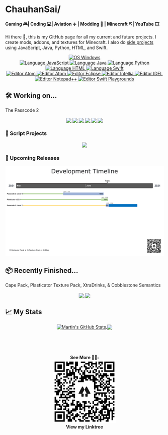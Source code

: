 # ChauhanSai/
#### Gaming 🎮| Coding 💻| Aviation ✈️ | Modding 🧩 | Minecraft ⛏| YouTube 🎞
Hi there 👋, this is my GitHub page for all my current and future projects. 
I create mods, addons, and textures for Minecraft. I also do [side projects](https://github.com/ChauhanSai/Script-Projects) using JavaScript, Java, Python, HTML, and Swift. 

<p align="center">
  
<a href="https://www.microsoft.com/en-us/windows/get-windows-10/">
<img src="https://img.shields.io/badge/OS-Windows-informational?style=flat&logo=windows&logoColor=ffffff&color=111111" alt="OS Windows">
</a>
 <br>
<a href="https://www.oracle.com/java/technologies/javase-downloads.html">
<img src="https://img.shields.io/badge/Language-JavaScript-informational?style=flat&logo=javascript&logoColor=white&color=111111" alt="Language JavaScript">
</a>
  
<a href="https://www.oracle.com/java/technologies/javase-downloads.html">
<img src="https://img.shields.io/badge/Language-Java-informational?style=flat&logo=java&logoColor=white&color=111111" alt="Language Java">
</a>
  
<a href="https://www.python.org/">
<img src="https://img.shields.io/badge/Language-Python-informational?style=flat&logo=python&logoColor=white&color=111111" alt="Language Python">
</a>
  
<a href="https://www.python.org/">
<img src="https://img.shields.io/badge/Language-HTML-informational?style=flat&logo=html5&logoColor=white&color=111111" alt="Language HTML">
</a>
  
<a href="https://www.python.org/">
<img src="https://img.shields.io/badge/Language-Swift-informational?style=flat&logo=swift&logoColor=white&color=111111" alt="Language Swift">
</a>
 <br>
<a href="https://atom.io/">
<img src="https://img.shields.io/badge/Editor-Atom-informational?style=flat&logo=atom&logoColor=white&color=111111" alt="Editor Atom">
</a>
 
<a href="http://jsfiddle.net/">
<img src="https://img.shields.io/badge/Editor-JSFiddle-informational?style=flat&logo=jsfiddle&logoColor=white&color=111111" alt="Editor Atom">
</a>
  
<a href="https://www.eclipse.org/downloads/packages/release/2020-03/r">
<img src="https://img.shields.io/badge/Editor-Eclipse-informational?style=flat&logo=eclipse-ide&logoColor=white&color=111111" alt="Editor Eclipse">
</a>

<a href="https://www.jetbrains.com/idea/download/">
<img src="https://img.shields.io/badge/Editor-IntelliJ-informational?style=flat&logo=intellij-idea&logoColor=white&color=111111" alt="Editor IntelliJ">
</a>
  
<a href="https://www.python.org/downloads/">
<img src="https://img.shields.io/badge/Editor-IDEL-informational?style=flat&logo=python&logoColor=white&color=111111" alt="Editor IDEL">
</a>
  
<a href="https://notepad-plus-plus.org/downloads/">
<img src="https://img.shields.io/badge/Editor-Notepad++-informational?style=flat&logo=notepadplusplus&logoColor=white&color=111111" alt="Editor Notepad++">
</a>
  
<a href="https://apps.apple.com/us/app/swift-playgrounds/id908519492">
<img src="https://img.shields.io/badge/Editor-Swift Playgrounds-informational?style=flat&logo=swift&logoColor=white&color=111111" alt="Editor Swift Playgrounds">
</a>
  
</p>

## 🛠️ Working on...
The Passcode 2

<p align="center">

<!--The-Passcode-2-->
<a href="https://github.com/ChauhanSai/The-Passcode-2">
  <img align="center" src="https://github-readme-stats.vercel.app/api/pin/?username=ChauhanSai&repo=The-Passcode-2&title_color=ffffff&text_color=ffffff&icon_color=ffffff&bg_color=1d1f21" />
</a>
<!--De-creations-->
<a href="https://github.com/ChauhanSai/The-Passcode-2">
  <img align="center" src="https://github-readme-stats.vercel.app/api/pin/?username=ChauhanSai&repo=De-creations&title_color=ffffff&text_color=ffffff&icon_color=ffffff&bg_color=1d1f21" />
</a>
<!--Hmmm-->
<a href="https://github.com/ChauhanSai/The-Passcode-2">
  <img align="center" src="https://github-readme-stats.vercel.app/api/pin/?username=ChauhanSai&repo=Hmmm&title_color=ffffff&text_color=ffffff&icon_color=ffffff&bg_color=1d1f21" />
</a>
<!--Infinite-Biomes-->
<a href="https://github.com/ChauhanSai/The-Passcode-2">
  <img align="center" src="https://github-readme-stats.vercel.app/api/pin/?username=ChauhanSai&repo=Infinite-Biomes&title_color=ffffff&text_color=ffffff&icon_color=ffffff&bg_color=1d1f21" />
</a>
<!--Mob-Stamps-->
<a href="https://github.com/ChauhanSai/The-Passcode-2">
  <img align="center" src="https://github-readme-stats.vercel.app/api/pin/?username=ChauhanSai&repo=Mob-Stamps&title_color=ffffff&text_color=ffffff&icon_color=ffffff&bg_color=1d1f21" />
</a>
<!--World-of-Farming-->
<a href="https://github.com/ChauhanSai/The-Passcode-2">
  <img align="center" src="https://github-readme-stats.vercel.app/api/pin/?username=ChauhanSai&repo=World-of-Farming&title_color=ffffff&text_color=ffffff&icon_color=ffffff&bg_color=1d1f21" />
</a>
</p>

### 📜 Script Projects
<p align="center">

<!--Script-Projects-2-->
<a href="https://github.com/ChauhanSai/Script-Projects">
  <img align="center" src="https://github-readme-stats.vercel.app/api/pin/?username=ChauhanSai&repo=Script-Projects&title_color=ffffff&text_color=ffffff&icon_color=ffffff&bg_color=1d1f21" />
</a>
</p>

### 📅 Upcoming Releases
<p align="center">
<a href="https://raw.githubusercontent.com/ChauhanSai/Dev-Timeline/main/Development%20Timeline.png">
<img src="https://raw.githubusercontent.com/ChauhanSai/Dev-Timeline/main/Development%20Timeline.png" alt="Development Timeline" width="900">
</a>
</p>

## 📦 Recently Finished...
Cape Pack, Plasticator Texture Pack, XtraDrinks, & Cobblestone Semantics

<p align="center">
<!--Cape-Pack-->
<a href="https://github.com/ChauhanSai/Cape-Pack">
  <img align="center" src="https://github-readme-stats.vercel.app/api/pin/?username=ChauhanSai&repo=Cape-Pack&title_color=ffffff&text_color=ffffff&icon_color=ffffff&bg_color=1d1f21" />
</a>

<!--Plasticator-Texture-Pack-->
<a href="https://github.com/ChauhanSai/Plasticator-Texture-Pack">
  <img align="center" src="https://github-readme-stats.vercel.app/api/pin/?username=ChauhanSai&repo=Plasticator-Texture-Pack&title_color=ffffff&text_color=ffffff&icon_color=ffffff&bg_color=1d1f21" />
</a>
</p>

## 📈 My Stats

<p align="center">
<!--Github Stats-->
<a href="https://github.com/ChauhanSai">
  <img align="center" src="https://github-readme-stats.vercel.app/api?username=ChauhanSai&show_icons=true&line_height=27&title_color=ffffff&text_color=c9cacc&icon_color=ffffff&bg_color=1d1f21" alt="Martin's GitHub Stats" />
</a>

<!--Language Stats-->
<a href="https://github.com/ChauhanSai">
  <img align="center" src="https://github-readme-stats.vercel.app/api/top-langs/?username=ChauhanSai&title_color=ffffff&text_color=c9cacc&icon_color=ffffff&bg_color=1d1f21&langs_count=3" />
</a>

<br/> <br/> <br/>
  
<p align="center">
  <b>See More 🔗🌲:</b><br>
  <a href="https://linktr.ee/chauhansai">
    <img src="https://raw.githubusercontent.com/ChauhanSai/Dev-Timeline/main/LinkTree.png" alt="QR Code" width="200">
  </a>
  <br>
  <b>View my Linktree</b><br>
</p>
